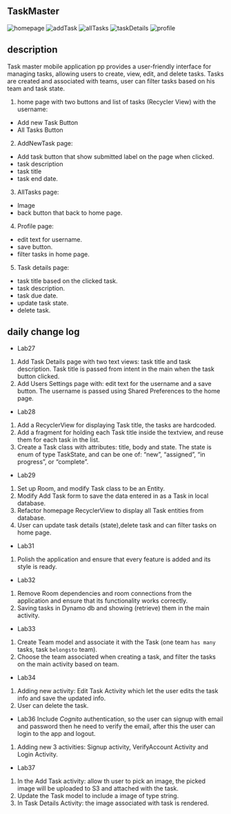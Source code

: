 ## TaskMaster

![homepage](./screenshots/home.png)
![addTask](./screenshots/addnewtask.png)
![allTasks](./screenshots/alltasks.png)
![taskDetails](./screenshots/taskdetails.png)
![profile](./screenshots/userpage.png)

## description
Task master mobile application pp provides a user-friendly interface for managing tasks, allowing users to create, view, edit, and delete tasks.
Tasks are created and associated with teams, user can filter tasks based on his team and task state.

1. home page with two buttons and list of tasks (Recycler View) with the username:
- Add new Task Button
- All Tasks Button
2. AddNewTask page:
- Add task button that show submitted label on the page when clicked.
- task description
- task title
- task end date.
3. AllTasks page:
- Image
- back button that back to home page.
4. Profile page:
- edit text for username.
- save button.
- filter tasks in home page.
5. Task details page:
- task title based on the clicked task.
- task description.
- task due date.
- update task state.
- delete task.

## daily change log
- Lab27
1. Add Task Details page with two text views: task title and task description. Task title is passed from intent in the main when the task button clicked.
2. Add Users Settings page with: edit text for the username and a save button. The username is passed using Shared Preferences to the home page. 

- Lab28
1. Add a  RecyclerView for displaying Task title, the tasks are hardcoded.
2. Add a  fragment for holding each Task title inside the textview, and reuse them for each task in the list.
3. Create a Task class with attributes: title, body and state. The state is enum of type TaskState, and can be one of: “new”, “assigned”, “in progress”, or “complete”.

- Lab29
1. Set up Room, and modify Task class to be an Entity.
2. Modify Add Task form to save the data entered in as a Task in local database.
3. Refactor homepage RecyclerView to display all Task entities from database.
4. User can update task details (state),delete task and can filter tasks on home page.

- Lab31
1. Polish the application and ensure that every feature is added and its style is ready.

- Lab32
1. Remove Room dependencies and room connections from the application and ensure that its functionality works correctly.
2. Saving tasks in Dynamo db and showing (retrieve) them in the main activity.

- Lab33
1. Create Team model and associate it with the Task (one team `has many` tasks,  task `belongsto` team).
2. Choose the team associated when creating a task, and filter the tasks on the main activity based on team.

- Lab34
1. Adding new activity: Edit Task Activity which let the user edits the task info and save the updated info.
2. User can delete the task.

- Lab36
Include *Cognito* authentication, so the user can signup with email and password then he need to verify the email, after this the user can login to the app and logout.
1. Adding new 3 activities: Signup activity, VerifyAccount Activity and Login Activity.

- Lab37
1. In the Add Task activity: allow th user to pick an image, the picked image will be uploaded to S3 and attached with the task.
2. Update the Task model to include a image of type string.
3. In Task Details Activity: the image associated with task is rendered.
